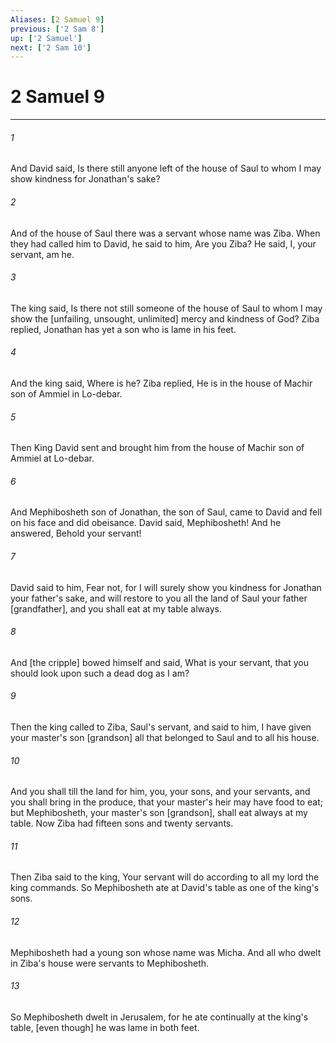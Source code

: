 ```yaml
---
Aliases: [2 Samuel 9]
previous: ['2 Sam 8']
up: ['2 Samuel']
next: ['2 Sam 10']
---
```

# 2 Samuel 9

***














###### 1 






And David said, Is there still anyone left of the house of Saul to whom I may show kindness for Jonathan's sake? 













###### 2 






And of the house of Saul there was a servant whose name was Ziba. When they had called him to David, he said to him, Are you Ziba? He said, I, your servant, am he. 













###### 3 






The king said, Is there not still someone of the house of Saul to whom I may show the [unfailing, unsought, unlimited] mercy and kindness of God? Ziba replied, Jonathan has yet a son who is lame in his feet. 













###### 4 






And the king said, Where is he? Ziba replied, He is in the house of Machir son of Ammiel in Lo-debar. 













###### 5 






Then King David sent and brought him from the house of Machir son of Ammiel at Lo-debar. 













###### 6 






And Mephibosheth son of Jonathan, the son of Saul, came to David and fell on his face and did obeisance. David said, Mephibosheth! And he answered, Behold your servant! 













###### 7 






David said to him, Fear not, for I will surely show you kindness for Jonathan your father's sake, and will restore to you all the land of Saul your father [grandfather], and you shall eat at my table always. 













###### 8 






And [the cripple] bowed himself and said, What is your servant, that you should look upon such a dead dog as I am? 













###### 9 






Then the king called to Ziba, Saul's servant, and said to him, I have given your master's son [grandson] all that belonged to Saul and to all his house. 













###### 10 






And you shall till the land for him, you, your sons, and your servants, and you shall bring in the produce, that your master's heir may have food to eat; but Mephibosheth, your master's son [grandson], shall eat always at my table. Now Ziba had fifteen sons and twenty servants. 













###### 11 






Then Ziba said to the king, Your servant will do according to all my lord the king commands. So Mephibosheth ate at David's table as one of the king's sons. 













###### 12 






Mephibosheth had a young son whose name was Micha. And all who dwelt in Ziba's house were servants to Mephibosheth. 













###### 13 






So Mephibosheth dwelt in Jerusalem, for he ate continually at the king's table, [even though] he was lame in both feet.
